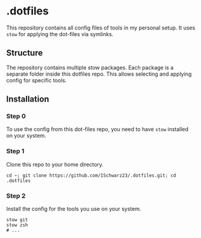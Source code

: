 # .dotfiles

This repository contains all config files of tools in my personal setup. It uses `stow` for applying the dot-files via symlinks.  

## Structure

The repository contains multiple stow packages. Each package is a separate folder inside this dotfiles repo. This allows selecting and applying config for specific tools.

## Installation

### Step 0

To use the config from this dot-files repo, you need to have `stow` installed on your system.

### Step 1

Clone this repo to your home directory.

```shell
cd ~; git clone https://github.com/ISchwarz23/.dotfiles.git; cd .dotfiles
```

### Step 2

Install the config for the tools you use on your system.

```shell
stow git
stow zsh
# ...
```
